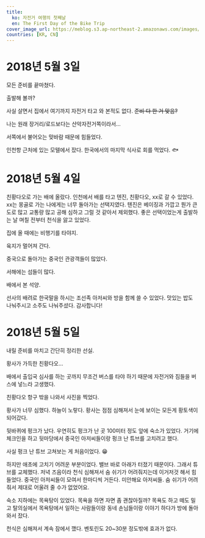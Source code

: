 ```yaml
---
title:
  ko: 자전거 여행의 첫째날
  en: The First Day of the Bike Trip
cover_image_url: https://meblog.s3.ap-northeast-2.amazonaws.com/images/south-korea/DSCF0105_prisma_elf.jpeg
countries: [KR, CN]
---
```


# 2018년 5월 3일

<ui-lazy-image src="https://meblog.s3.ap-northeast-2.amazonaws.com/images/south-korea/IMG_6543.JPG" alt="My bicycle on day 1" />

모든 준비를 끝마쳤다.

출발해 볼까?

<ui-lazy-image src="https://meblog.s3.ap-northeast-2.amazonaws.com/images/south-korea/DSCF0094.jpg" alt="Han River" />

사실 살면서 집에서 여기까지 자전거 타고 와 본적도 없다. ~~준비 다 한 거 맞음?~~

나는 원래 장거리/로드보다는 산악자전거쪽이라서...

<ui-lazy-image src="https://meblog.s3.ap-northeast-2.amazonaws.com/images/south-korea/DSCF0096.jpg" alt="Han River" />

서쪽에서 불어오는 맞바람 때문에 힘들었다.

인천항 근처에 있는 모텔에서 잤다. 한국에서의 마지막 식사로 회를 먹었다. 🐟

# 2018년 5월 4일

<ui-lazy-image src="https://meblog.s3.ap-northeast-2.amazonaws.com/images/south-korea/DSCF0098.jpg" alt="Yellow Sea" />

친황다오로 가는 배에 올랐다. 인천에서 배를 타고 톈진, 친황다오, xx로 갈 수 있었다. xx는 몽골로 가는 나에게는 너무 돌아가는 선택지였다. 톈진은 베이징과 가깝고 뭔가 큰 도로 많고 교통량 많고 공해 심하고 그럴 것 같아서 제외했다. 좋은 선택이었는게 출발하는 날 며칠 전부터 천식을 앓고 있었다.

<ui-lazy-image src="https://meblog.s3.ap-northeast-2.amazonaws.com/images/south-korea/DSCF0102.jpg" alt="Airplane" />

집에 올 때에는 비행기를 타야지.

<ui-lazy-image src="https://meblog.s3.ap-northeast-2.amazonaws.com/images/south-korea/DSCF0103.jpg" alt="Yellow Sea" />

육지가 멀어져 간다.

<ui-lazy-image src="https://meblog.s3.ap-northeast-2.amazonaws.com/images/south-korea/DSCF0105.jpg" alt="People on the ship" />

중국으로 돌아가는 중국인 관광객들이 많았다.

<ui-lazy-image src="https://meblog.s3.ap-northeast-2.amazonaws.com/images/south-korea/DSCF0110.jpg" alt="Some island on the Yellow Sea" />

서해에는 섬들이 많다.

<ui-lazy-image src="https://meblog.s3.ap-northeast-2.amazonaws.com/images/south-korea/DSCF0112.jpg" alt="Sunset" />

배에서 본 석양.

선사의 배려로 한국말을 하시는 조선족 아저씨와 방을 함께 쓸 수 있었다. 맛있는 밥도 나눠주시고 소주도 나눠주셨다. 감사합니다!

# 2018년 5월 5일

<ui-lazy-image src="https://meblog.s3.ap-northeast-2.amazonaws.com/images/china/DSCF0115.jpg" alt="Cabin" />

내릴 준비를 마치고 간단히 정리한 선실.

<ui-lazy-image src="https://meblog.s3.ap-northeast-2.amazonaws.com/images/china/IMG_6557.JPG" alt="Qinhuangdao port" />

황사가 가득한 친황다오...

배에서 출입국 심사를 하는 곳까지 무조건 버스를 타야 하기 때문에 자전거와 짐들을 버스에 넣느라 고생했다.

<ui-lazy-image src="https://meblog.s3.ap-northeast-2.amazonaws.com/images/china/DSCF0121.jpg" alt="Qinhuangdao port building" />

친황다오 항구 밖을 나와서 사진을 찍었다.

<ui-lazy-image src="https://meblog.s3.ap-northeast-2.amazonaws.com/images/china/DSCF0123.jpg" alt="Street of Qinhuangdao " />

황사가 너무 심했다. 하늘이 노랗다. 황사는 점점 심해져서 눈에 보이는 모든게 황토색이 되어갔다.

뒷바퀴에 펑크가 났다. 우연히도 펑크가 난 곳 100미터 정도 앞에 숙소가 있었다. 거기에 체크인을 하고 뒷마당에서 중국인 아저씨들이랑 펑크 난 튜브를 고치려고 했다.

사실 펑크 난 튜브 고쳐보는 게 처음이었다. 😁

하지만 애초에 고치기 어려운 부분이었다. 밸브 바로 아래가 터졌기 때문이다. 그래서 튜브를 교체했다. 저녁 즈음이라 천식 심해져서 숨 쉬기가 어려줘지는데 이거저것 해서 힘들었다. 중국인 아저씨들이 모여서 한마디씩 거든다. 미안해요 아저씨들. 숨 쉬기가 어려줘서 제대로 어울려 줄 수가 없었어요.

숙소 지하에는 목욕탕이 있었다. 목욕을 하면 자면 좀 괜찮아질까? 목욕도 하고 떼도 밀고 탈의실에서 목욕탕에서 일하는 사람들이랑 동네 손님들이랑 이야기 하다가 방에 돌아와서 잤다.

천식은 심해져서 계속 잠에서 깼다. 벤토린도 20~30분 정도밖에 효과가 없다.

